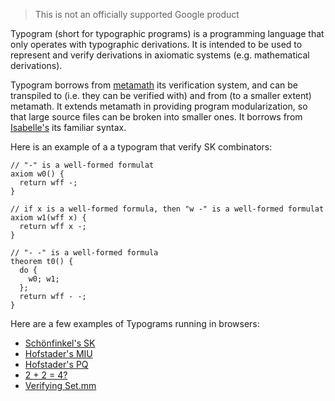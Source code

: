 > This is not an officially supported Google product

Typogram (short for typographic programs) is a programming language that only operates with typographic derivations. It is intended to be used to represent and verify derivations in axiomatic systems (e.g. mathematical derivations). 

Typogram borrows from [metamath](https://metamath.org) its verification system, and can be transpiled to (i.e. they can be verified with) and from (to a smaller extent) metamath. It extends metamath in providing program modularization, so that large source files can be broken into smaller ones. It borrows from [Isabelle's](https://en.wikipedia.org/wiki/Isabelle_(proof_assistant)) its familiar syntax.

Here is an example of a a typogram that verify SK combinators:

```
// "-" is a well-formed formulat
axiom w0() {
  return wff -;
}

// if x is a well-formed formula, then "w -" is a well-formed formulat
axiom w1(wff x) {
  return wff x -;
}

// "- -" is a well-formed formula
theorem t0() {
  do {
    w0;	w1;
  };
  return wff - -;
}
```

Here are a few examples of Typograms running in browsers:

- [Schönfinkel's SK](https://code.sgo.to/2023/03/23/sk.html)
- [Hofstader's MIU](https://code.sgo.to/2022/04/12/hofstadter-miu.html)
- [Hofstader's PQ](https://code.sgo.to/2022/04/13/hofstadter-pq.html)
- [2 + 2 = 4?](https://code.sgo.to/2022/11/26/2p2e4.html)
- [Verifying Set.mm](https://code.sgo.to/2022/11/26/set.mm.html)


